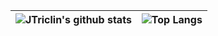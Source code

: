 |![JTriclin's github stats](https://github-readme-stats.vercel.app/api?username=jtriclin&count_private=true&show_icons=true&theme=dracula&disable_animations=true&include_all_commits=true)|![Top Langs](https://github-readme-stats.vercel.app/api/top-langs/?username=jtriclin&theme=dracula&langs_count=10&layout=compact)|
|:-:|:-:|
